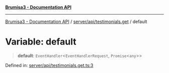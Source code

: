 [**Brumisa3 - Documentation API**](../../../../README.md)

***

[Brumisa3 - Documentation API](../../../../README.md) / [server/api/testimonials.get](../README.md) / default

# Variable: default

> **default**: `EventHandler`\<`EventHandlerRequest`, `Promise`\<`any`\>\>

Defined in: [server/api/testimonials.get.ts:3](https://github.com/your-repo/brumisa3-nuxt4/blob/main/server/api/testimonials.get.ts#L3)
